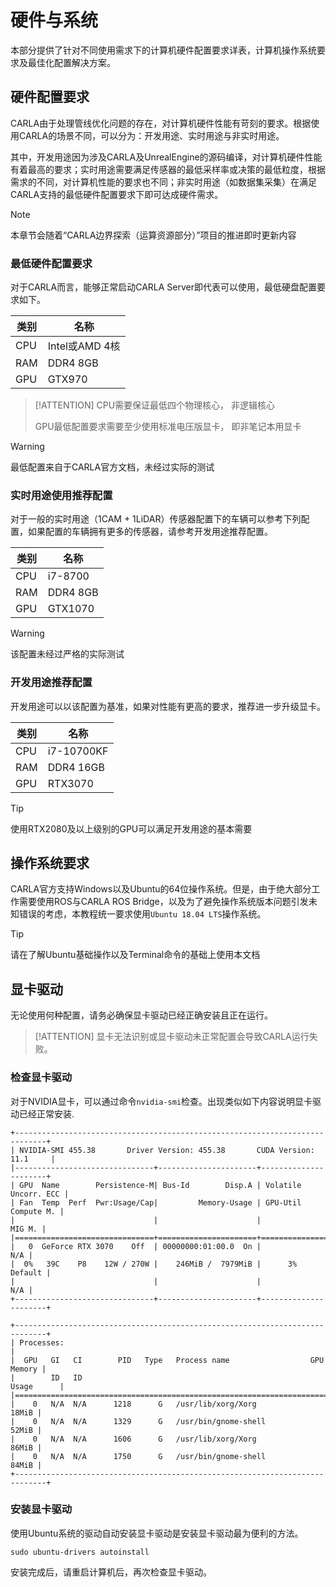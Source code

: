 # 硬件与系统

本部分提供了针对不同使用需求下的计算机硬件配置要求详表，计算机操作系统要求及最佳化配置解决方案。

## 硬件配置要求

CARLA由于处理管线优化问题的存在，对计算机硬件性能有苛刻的要求。根据使用CARLA的场景不同，可以分为：开发用途、实时用途与非实时用途。

其中，开发用途因为涉及CARLA及UnrealEngine的源码编译，对计算机硬件性能有着最高的要求；实时用途需要满足传感器的最低采样率或决策的最低粒度，根据需求的不同，对计算机性能的要求也不同；非实时用途（如数据集采集）在满足CARLA支持的最低硬件配置要求下即可达成硬件需求。

> [!NOTE]
> 本章节会随着“CARLA边界探索（运算资源部分）”项目的推进即时更新内容

### 最低硬件配置要求

对于CARLA而言，能够正常启动CARLA Server即代表可以使用，最低硬盘配置要求如下。

|   类别    |   名称  |
|  ----     | ----  |
|   CPU     | Intel或AMD 4核 |
|   RAM     | DDR4 8GB |
|   GPU     | GTX970 |

> [!ATTENTION]
> CPU需要保证最低四个物理核心， 非逻辑核心
> 
> GPU最低配置要求需要至少使用标准电压版显卡， 即非笔记本用显卡

> [!WARNING]
> 最低配置来自于CARLA官方文档，未经过实际的测试

### 实时用途使用推荐配置

对于一般的实时用途（1CAM + 1LiDAR）传感器配置下的车辆可以参考下列配置，如果配置的车辆拥有更多的传感器，请参考开发用途推荐配置。

|   类别    |   名称  |
|  ----     | ----  |
|   CPU     | i7-8700 |
|   RAM     | DDR4 8GB |
|   GPU     | GTX1070 |

> [!WARNING]
> 该配置未经过严格的实际测试

### 开发用途推荐配置

开发用途可以以该配置为基准，如果对性能有更高的要求，推荐进一步升级显卡。

|   类别    |   名称  |
|  ----     | ----  |
|   CPU     | i7-10700KF |
|   RAM     | DDR4 16GB |
|   GPU     | RTX3070 |

> [!TIP]
> 使用RTX2080及以上级别的GPU可以满足开发用途的基本需要

## 操作系统要求

CARLA官方支持Windows以及Ubuntu的64位操作系统。但是，由于绝大部分工作需要使用ROS与CARLA ROS Bridge，以及为了避免操作系统版本问题引发未知错误的考虑，本教程统一要求使用`Ubuntu 18.04 LTS`操作系统。

> [!TIP]
> 请在了解Ubuntu基础操作以及Terminal命令的基础上使用本文档

## 显卡驱动

无论使用何种配置，请务必确保显卡驱动已经正确安装且正在运行。

> [!ATTENTION]
> 显卡无法识别或显卡驱动未正常配置会导致CARLA运行失败。

### 检查显卡驱动
对于NVIDIA显卡，可以通过命令`nvidia-smi`检查。出现类似如下内容说明显卡驱动已经正常安装.
```
+-----------------------------------------------------------------------------+
| NVIDIA-SMI 455.38       Driver Version: 455.38       CUDA Version: 11.1     |
|-------------------------------+----------------------+----------------------+
| GPU  Name        Persistence-M| Bus-Id        Disp.A | Volatile Uncorr. ECC |
| Fan  Temp  Perf  Pwr:Usage/Cap|         Memory-Usage | GPU-Util  Compute M. |
|                               |                      |               MIG M. |
|===============================+======================+======================|
|   0  GeForce RTX 3070    Off  | 00000000:01:00.0  On |                  N/A |
|  0%   39C    P8    12W / 270W |    246MiB /  7979MiB |      3%      Default |
|                               |                      |                  N/A |
+-------------------------------+----------------------+----------------------+
                                                                               
+-----------------------------------------------------------------------------+
| Processes:                                                                  |
|  GPU   GI   CI        PID   Type   Process name                  GPU Memory |
|        ID   ID                                                   Usage      |
|=============================================================================|
|    0   N/A  N/A      1218      G   /usr/lib/xorg/Xorg                 18MiB |
|    0   N/A  N/A      1329      G   /usr/bin/gnome-shell               52MiB |
|    0   N/A  N/A      1606      G   /usr/lib/xorg/Xorg                 86MiB |
|    0   N/A  N/A      1750      G   /usr/bin/gnome-shell               84MiB |
+-----------------------------------------------------------------------------+

```

### 安装显卡驱动

使用Ubuntu系统的驱动自动安装显卡驱动是安装显卡驱动最为便利的方法。

```
sudo ubuntu-drivers autoinstall
```
安装完成后，请重启计算机后，再次检查显卡驱动。